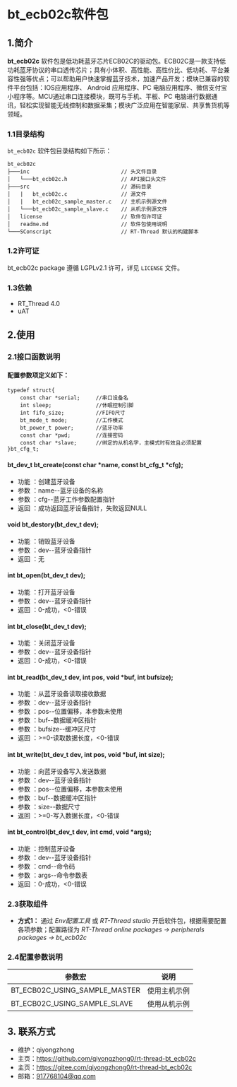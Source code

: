 ﻿# bt_ecb02c软件包

## 1.简介

**bt_ecb02c** 软件包是低功耗蓝牙芯片ECB02C的驱动包。ECB02C是一款支持低功耗蓝牙协议的串口透传芯片；具有小体积、高性能、高性价比、低功耗、平台兼容性强等优点；可以帮助用户快速掌握蓝牙技术，加速产品开发；模块已兼容的软件平台包括：IOS应用程序、 Android 应用程序、PC 电脑应用程序、微信支付宝小程序等。MCU通过串口连接模块，既可与手机、平板、PC 电脑进行数据通讯，轻松实现智能无线控制和数据采集；模块广泛应用在智能家居、共享售货机等领域。

### 1.1目录结构

`bt_ecb02c` 软件包目录结构如下所示：

``` 
bt_ecb02c
├───inc                             // 头文件目录
│   └───bt_ecb02c.h                 // API接口头文件
├───src                             // 源码目录
│   |   bt_ecb02c.c                 // 源文件
│   |   bt_ecb02c_sample_master.c   // 主机示例源文件
│   └───bt_ecb02c_sample_slave.c    // 从机示例源文件
│   license                         // 软件包许可证
│   readme.md                       // 软件包使用说明
└───SConscript                      // RT-Thread 默认的构建脚本
```

### 1.2许可证

bt_ecb02c package 遵循 LGPLv2.1 许可，详见 `LICENSE` 文件。

### 1.3依赖

- RT_Thread 4.0
- uAT

## 2.使用

### 2.1接口函数说明

#### 配置参数项定义如下：
```
typedef struct{
    const char *serial;     //串口设备名
    int sleep;              //休眠控制引脚
    int fifo_size;          //FIFO尺寸
    bt_mode_t mode;         //工作模式
    bt_power_t power;       //蓝牙功率
    const char *pwd;        //连接密码
    const char *slave;      //绑定的从机名字，主模式时有效且必须配置
}bt_cfg_t;
```

#### bt_dev_t bt_create(const char *name, const bt_cfg_t *cfg);
- 功能 ：创建蓝牙设备
- 参数 ：name--蓝牙设备的名称
- 参数 ：cfg--蓝牙工作参数配置指针
- 返回 ：成功返回蓝牙设备指针，失败返回NULL

#### void bt_destory(bt_dev_t dev);
- 功能 ：销毁蓝牙设备
- 参数 ：dev--蓝牙设备指针
- 返回 ：无

#### int bt_open(bt_dev_t dev);
- 功能 ：打开蓝牙设备
- 参数 ：dev--蓝牙设备指针
- 返回 ：0-成功，<0-错误

#### int bt_close(bt_dev_t dev);
- 功能 ：关闭蓝牙设备
- 参数 ：dev--蓝牙设备指针
- 返回 ：0-成功，<0-错误

#### int bt_read(bt_dev_t dev, int pos, void *buf, int bufsize);
- 功能 ：从蓝牙设备读取接收数据
- 参数 ：dev--蓝牙设备指针
- 参数 ：pos--位置偏移，本参数未使用
- 参数 ：buf--数据缓冲区指针
- 参数 ：bufsize--缓冲区尺寸
- 返回 ：>=0-读取数据长度，<0-错误

#### int bt_write(bt_dev_t dev, int pos, void *buf, int size);
- 功能 ：向蓝牙设备写入发送数据
- 参数 ：dev--蓝牙设备指针
- 参数 ：pos--位置偏移，本参数未使用
- 参数 ：buf--数据缓冲区指针
- 参数 ：size--数据尺寸
- 返回 ：>=0-写入数据长度，<0-错误

#### int bt_control(bt_dev_t dev, int cmd, void *args);
- 功能 ：控制蓝牙设备
- 参数 ：dev--蓝牙设备指针
- 参数 ：cmd--命令码
- 参数 ：args--命令参数表
- 返回 ：0-成功，<0-错误


### 2.3获取组件

- **方式1：**
通过 *Env配置工具* 或 *RT-Thread studio* 开启软件包，根据需要配置各项参数；配置路径为 *RT-Thread online packages -> peripherals packages -> bt_ecb02c* 


### 2.4配置参数说明

| 参数宏 | 说明 |
| ---- | ---- |
| BT_ECB02C_USING_SAMPLE_MASTER | 使用主机示例
| BT_ECB02C_USING_SAMPLE_SLAVE  | 使用从机示例


## 3. 联系方式

* 维护：qiyongzhong
* 主页：https://github.com/qiyongzhong0/rt-thread-bt_ecb02c
* 主页：https://gitee.com/qiyongzhong0/rt-thread-bt_ecb02c
* 邮箱：917768104@qq.com
